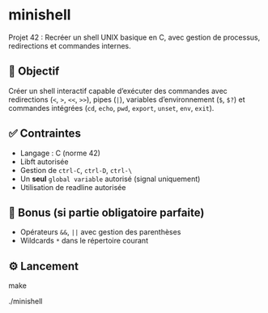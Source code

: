 # minishell

Projet 42 : Recréer un shell UNIX basique en C, avec gestion de processus, redirections et commandes internes.

## 🎯 Objectif

Créer un shell interactif capable d’exécuter des commandes avec redirections (`<`, `>`, `<<`, `>>`), pipes (`|`), variables d’environnement (`$`, `$?`) et commandes intégrées (`cd`, `echo`, `pwd`, `export`, `unset`, `env`, `exit`).

## ✅ Contraintes

- Langage : C (norme 42)
- Libft autorisée
- Gestion de `ctrl-C`, `ctrl-D`, `ctrl-\`
- Un **seul** `global variable` autorisé (signal uniquement)
- Utilisation de readline autorisée

## 🧨 Bonus (si partie obligatoire parfaite)

- Opérateurs `&&`, `||` avec gestion des parenthèses
- Wildcards `*` dans le répertoire courant

## ⚙️ Lancement

make

./minishell
